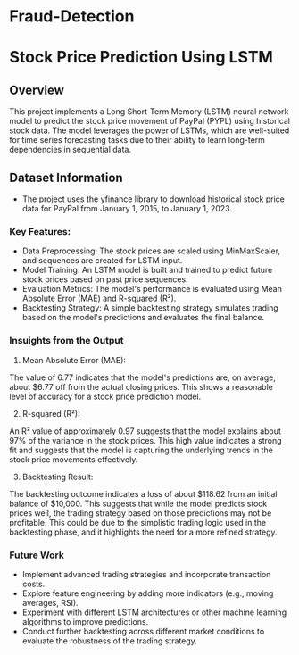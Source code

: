 # Fraud-Detection
# Stock Price Prediction Using LSTM

## Overview

This project implements a Long Short-Term Memory (LSTM) neural network model to predict the stock price movement of PayPal (PYPL) using historical stock data. The model leverages the power of LSTMs, which are well-suited for time series forecasting tasks due to their ability to learn long-term dependencies in sequential data.

## Dataset Information
- The project uses the yfinance library to download historical stock price data for PayPal from January 1, 2015, to January 1, 2023.
  
### Key Features:
- Data Preprocessing: The stock prices are scaled using MinMaxScaler, and sequences are created for LSTM input.
- Model Training: An LSTM model is built and trained to predict future stock prices based on past price sequences.
- Evaluation Metrics: The model's performance is evaluated using Mean Absolute Error (MAE) and R-squared (R²).
- Backtesting Strategy: A simple backtesting strategy simulates trading based on the model's predictions and evaluates the final balance.

### Insuights from the Output

1. Mean Absolute Error (MAE):

The value of 6.77 indicates that the model's predictions are, on average, about $6.77 off from the actual closing prices. This shows a reasonable level of accuracy for a stock price prediction model.

2. R-squared (R²):

An R² value of approximately 0.97 suggests that the model explains about 97% of the variance in the stock prices. This high value indicates a strong fit and suggests that the model is capturing the underlying trends in the stock price movements effectively.

3. Backtesting Result:

The backtesting outcome indicates a loss of about $118.62 from an initial balance of $10,000. This suggests that while the model predicts stock prices well, the trading strategy based on those predictions may not be profitable. This could be due to the simplistic trading logic used in the backtesting phase, and it highlights the need for a more refined strategy.

### Future Work

- Implement advanced trading strategies and incorporate transaction costs.
- Explore feature engineering by adding more indicators (e.g., moving averages, RSI).
- Experiment with different LSTM architectures or other machine learning algorithms to improve predictions.
- Conduct further backtesting across different market conditions to evaluate the robustness of the trading strategy.
